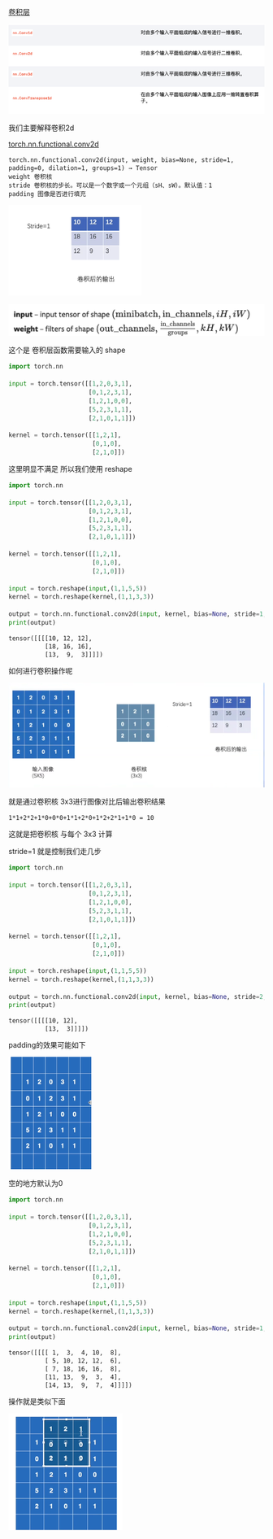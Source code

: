 [卷积层](https://pytorch.org/docs/stable/nn.html#convolution-layers)

 ![image-20250401180554534](https://raw.githubusercontent.com/Xioaruan912/pic/main/image-20250401180554534.png)

我们主要解释卷积2d

[torch.nn.functional.conv2d](https://pytorch.org/docs/stable/generated/torch.nn.functional.conv2d.html#torch.nn.functional.conv2d)

```
torch.nn.functional.conv2d(input, weight, bias=None, stride=1, padding=0, dilation=1, groups=1) → Tensor
weight 卷积核
stride 卷积核的步长。可以是一个数字或一个元组（sH、sW）。默认值：1
padding 图像是否进行填充
```

![image-20250401181134940](https://raw.githubusercontent.com/Xioaruan912/pic/main/image-20250401181134940.png)

![image-20250401181506622](https://raw.githubusercontent.com/Xioaruan912/pic/main/image-20250401181506622.png)

这个是 卷积层函数需要输入的 shape 

```py
import torch.nn

input = torch.tensor([[1,2,0,3,1],
                      [0,1,2,3,1],
                      [1,2,1,0,0],
                      [5,2,3,1,1],
                      [2,1,0,1,1]])

kernel = torch.tensor([[1,2,1],
                       [0,1,0],
                       [2,1,0]])


```

这里明显不满足 所以我们使用 reshape

```py
import torch.nn

input = torch.tensor([[1,2,0,3,1],
                      [0,1,2,3,1],
                      [1,2,1,0,0],
                      [5,2,3,1,1],
                      [2,1,0,1,1]])

kernel = torch.tensor([[1,2,1],
                       [0,1,0],
                       [2,1,0]])

input = torch.reshape(input,(1,1,5,5))
kernel = torch.reshape(kernel,(1,1,3,3))

output = torch.nn.functional.conv2d(input, kernel, bias=None, stride=1, padding=0, dilation=1, groups= 1)
print(output)
```



```
tensor([[[[10, 12, 12],
          [18, 16, 16],
          [13,  9,  3]]]])
```

如何进行卷积操作呢

![image-20250401182004777](https://raw.githubusercontent.com/Xioaruan912/pic/main/image-20250401182004777.png)

就是通过卷积核 3x3进行图像对比后输出卷积结果 



```
1*1+2*2+1*0+0*0+1*1+2*0+1*2+2*1+1*0 = 10
```

这就是把卷积核 与每个 3x3 计算

 stride=1 就是控制我们走几步 

```py
import torch.nn

input = torch.tensor([[1,2,0,3,1],
                      [0,1,2,3,1],
                      [1,2,1,0,0],
                      [5,2,3,1,1],
                      [2,1,0,1,1]])

kernel = torch.tensor([[1,2,1],
                       [0,1,0],
                       [2,1,0]])

input = torch.reshape(input,(1,1,5,5))
kernel = torch.reshape(kernel,(1,1,3,3))

output = torch.nn.functional.conv2d(input, kernel, bias=None, stride=2, padding=0, dilation=1, groups= 1)
print(output)
```

```
tensor([[[[10, 12],
          [13,  3]]]])
```

padding的效果可能如下

![image-20250401182411041](https://raw.githubusercontent.com/Xioaruan912/pic/main/image-20250401182411041.png)

空的地方默认为0 

```py
import torch.nn

input = torch.tensor([[1,2,0,3,1],
                      [0,1,2,3,1],
                      [1,2,1,0,0],
                      [5,2,3,1,1],
                      [2,1,0,1,1]])

kernel = torch.tensor([[1,2,1],
                       [0,1,0],
                       [2,1,0]])

input = torch.reshape(input,(1,1,5,5))
kernel = torch.reshape(kernel,(1,1,3,3))

output = torch.nn.functional.conv2d(input, kernel, bias=None, stride=1, padding=1, dilation=1, groups= 1)
print(output)
```

```
tensor([[[[ 1,  3,  4, 10,  8],
          [ 5, 10, 12, 12,  6],
          [ 7, 18, 16, 16,  8],
          [11, 13,  9,  3,  4],
          [14, 13,  9,  7,  4]]]])
```

操作就是类似下面

![image-20250401182623934](https://raw.githubusercontent.com/Xioaruan912/pic/main/image-20250401182623934.png)